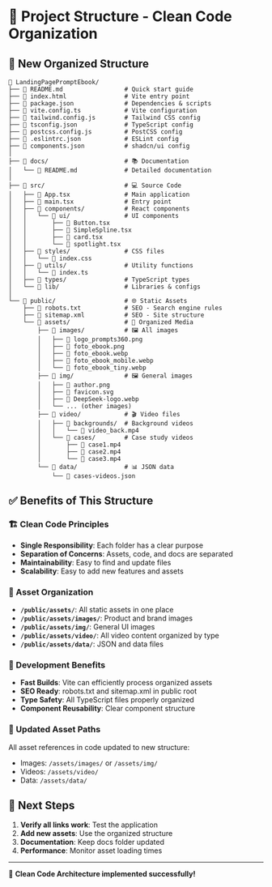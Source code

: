 # 📁 Project Structure - Clean Code Organization

## 🎯 New Organized Structure

```
📁 LandingPagePromptEbook/
├── 📄 README.md                 # Quick start guide
├── 📄 index.html                # Vite entry point
├── 📄 package.json              # Dependencies & scripts
├── 📄 vite.config.ts            # Vite configuration
├── 📄 tailwind.config.js        # Tailwind CSS config
├── 📄 tsconfig.json             # TypeScript config
├── 📄 postcss.config.js         # PostCSS config
├── 📄 .eslintrc.json            # ESLint config
├── 📄 components.json           # shadcn/ui config
│
├── 📁 docs/                     # 📚 Documentation
│   └── 📄 README.md             # Detailed documentation
│
├── 📁 src/                      # 💻 Source Code
│   ├── 📄 App.tsx               # Main application
│   ├── 📄 main.tsx              # Entry point
│   ├── 📁 components/           # React components
│   │   └── 📁 ui/               # UI components
│   │       ├── 📄 Button.tsx
│   │       ├── 📄 SimpleSpline.tsx
│   │       ├── 📄 card.tsx
│   │       └── 📄 spotlight.tsx
│   ├── 📁 styles/               # CSS files
│   │   └── 📄 index.css
│   ├── 📁 utils/                # Utility functions
│   │   └── 📄 index.ts
│   ├── 📁 types/                # TypeScript types
│   └── 📁 lib/                  # Libraries & configs
│
└── 📁 public/                   # 🌐 Static Assets
    ├── 📄 robots.txt            # SEO - Search engine rules
    ├── 📄 sitemap.xml           # SEO - Site structure
    └── 📁 assets/               # 🎨 Organized Media
        ├── 📁 images/           # 🖼️ All images
        │   ├── 📄 logo_prompts360.png
        │   ├── 📄 foto_ebook.png
        │   ├── 📄 foto_ebook.webp
        │   ├── 📄 foto_ebook_mobile.webp
        │   └── 📄 foto_ebook_tiny.webp
        ├── 📁 img/              # 🖼️ General images
        │   ├── 📄 author.png
        │   ├── 📄 favicon.svg
        │   ├── 📄 DeepSeek-logo.webp
        │   └── ... (other images)
        ├── 📁 video/            # 🎬 Video files
        │   ├── 📁 backgrounds/  # Background videos
        │   │   └── 📄 video_back.mp4
        │   └── 📁 cases/        # Case study videos
        │       ├── 📄 case1.mp4
        │       ├── 📄 case2.mp4
        │       └── 📄 case3.mp4
        └── 📁 data/             # 📊 JSON data
            └── 📄 cases-videos.json
```

## ✅ Benefits of This Structure

### 🏗️ Clean Code Principles
- **Single Responsibility**: Each folder has a clear purpose
- **Separation of Concerns**: Assets, code, and docs are separated
- **Maintainability**: Easy to find and update files
- **Scalability**: Easy to add new features and assets

### 📂 Asset Organization
- **`/public/assets/`**: All static assets in one place
- **`/public/assets/images/`**: Product and brand images
- **`/public/assets/img/`**: General UI images
- **`/public/assets/video/`**: All video content organized by type
- **`/public/assets/data/`**: JSON and data files

### 🔧 Development Benefits
- **Fast Builds**: Vite can efficiently process organized assets
- **SEO Ready**: robots.txt and sitemap.xml in public root
- **Type Safety**: All TypeScript files properly organized
- **Component Reusability**: Clear component structure

### 📱 Updated Asset Paths
All asset references in code updated to new structure:
- Images: `/assets/images/` or `/assets/img/`
- Videos: `/assets/video/`
- Data: `/assets/data/`

## 🚀 Next Steps

1. **Verify all links work**: Test the application
2. **Add new assets**: Use the organized structure
3. **Documentation**: Keep docs folder updated
4. **Performance**: Monitor asset loading times

---

🎯 **Clean Code Architecture implemented successfully!**
